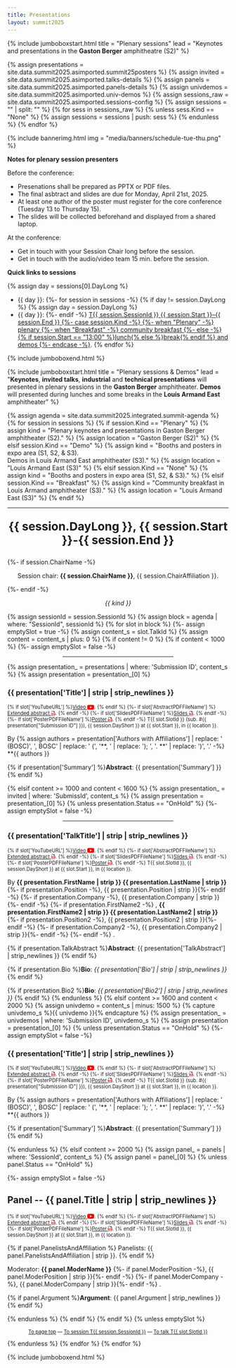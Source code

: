 ```yaml
---
title: Presentations
layout: summit2025
---
```


{% include jumboboxstart.html 
    title = "Plenary sessions"
    lead = "Keynotes and presentations in the <b>Gaston Berger</b> amphitheatre (S2)"
%}

{% assign presentations = site.data.summit2025.asimported.summit25posters %}
{% assign invited = site.data.summit2025.asimported.talks-details %}
{% assign panels  = site.data.summit2025.asimported.panels-details %}
{% assign univdemos  = site.data.summit2025.asimported.univ-demos %}
{% assign sessions_raw = site.data.summit2025.asimported.sessions-config %}
{% assign sessions = "" | split: "" %}
{% for sess in sessions_raw %}
    {% unless sess.Kind == "None" %}
        {% assign sessions = sessions | push: sess %}
    {% endunless %}
{% endfor %}

{% include bannerimg.html
    img = "media/banners/schedule-tue-thu.png"
%}

**Notes for plenary session presenters**

Before the conference:
 - Presenations shall be prepared as PPTX or PDF files.
 - The final asbtract and slides are due for Monday, April 21st, 2025.
 - At least one author of the poster must register for the core
   conference (Tuesday 13 to Thursday 15).
 - The slides will be collected beforehand and displayed from a shared
   laptop.

At the conference:
 - Get in touch with your Session Chair long before the session.
 - Get in touch with the audio/video team 15 min. before the session.

**Quick links to sessions**

{% assign day = sessions[0].DayLong %}
- {{ day }}:&#32;
{%- for session in sessions -%}
{% if day != session.DayLong %}
{% assign day = session.DayLong %}
- {{ day }}:&#32;
{%- endif -%}
<a href="#T{{ session.SessionId }}">T{{ session.SessionId }} {{ session.Start }}–{{ session.End }}&#32;
{%- case session.Kind -%}
{%- when "Plenary" -%} plenary
{%- when "Breakfast" -%} community breakfast
{%- else -%} {% if session.Start == "13:00" %}lunch{% else %}break{% endif %} and demos
{%- endcase -%}</a>.
{% endfor %}


{% include jumboboxend.html %}

{% include jumboboxstart.html 
    title = "Plenary sessions & Demos"
    lead =  "**Keynotes**, **invited talks**, **industrial** and **technical presentations** will presented in plenary sessions in the **Gaston Berger** amphitheater. **Demos** will presented during lunches and some breaks in the **Louis Armand East** amphitheater"
%}

{% assign agenda  = site.data.summit2025.integrated.summit-agenda %}
{% for session in sessions %}
{% if session.Kind == "Plenary" %}
	{% assign kind = "Plenary keynotes and presentations in Gaston Berger amphitheater (S2)." %}
	{% assign location = "Gaston Berger (S2)" %}
{% elsif session.Kind == "Demo" %}
	{% assign kind = "Booths and posters in expo area (S1, S2, & S3).<br/>Demos in Louis Armand East amphitheater (S3)." %}
	{% assign location = "Louis Armand East (S3)" %}
{% elsif session.Kind == "None" %}
	{% assign kind = "Booths and posters in expo area (S1, S2, & S3)." %}
{% elsif session.Kind == "Breakfast" %}
	{% assign kind = "Community breakfast in Louis Armand amphitheater (S3)." %}
	{% assign location = "Louis Armand East (S3)" %}
{% endif %}
<hr>
<p id="T{{ session.SessionId }}" align="center" style="font-weight: bold; font-size: 1.875em">{{ session.DayLong }},  {{ session.Start }}-{{ session.End }}</p>
{%- if session.ChairName -%}<p align="center">Session chair: <b>{{ session.ChairName }}</b>, {{ session.ChairAffiliation }}.</p>{%- endif -%}
<p align="center" style="font-style: italic">{{ kind }}</p>
{% assign sessionId = session.SessionId %}
{% assign block = agenda | where: "SessionId", sessionId %}
{% for slot in block %}
{%- assign emptySlot = true -%}
{% assign content_s = slot.TalkId %}
{% assign content   = content_s | plus: 0 %}
{% if content != 0 %}
{% if content < 1000 %}
{%- assign emptySlot = false -%}
<hr style="width:50%;;margin-left:25%">
{% assign presentation_ = presentations | where: 'Submission ID', content_s %}
{% assign presentation  = presentation_[0] %}

### {{ presentation['Title'] | strip | strip_newlines }}

<p style="font-size: 80%;">
{% if slot['YouTubeURL'] %}<a href="{{ slot['YouTubeURL'] }}" style="display: inline-flex; align-items: center; line-height: normal;">Video&nbsp;<img style="height: 1em; width: auto; vertical-align: middle; display: inline-block;" src="media/logos/inline-youtube-logo.svg" alt="YouTube icon"/></a>. {% endif %}
{%- if slot['AbstractPDFFileName'] %}<a href="media/proceedings/{{ slot['AbstractPDFFileName'] }}" style="display: inline-flex; align-items: center; line-height: normal;">Extended abstract&nbsp;<img style="height: 1em; width: auto; vertical-align: middle; display: inline-block;" src="media/logos/inline-pdf-logo.svg" alt="PDF icon"/></a>. {% endif -%}
{%- if slot['SlidesPDFFileName'] %}<a href="media/proceedings/{{ slot['SlidesPDFFileName'] }}" style="display: inline-flex; align-items: center; line-height: normal;">Slides&nbsp;<img style="height: 1em; width: auto; vertical-align: middle; display: inline-block;" src="media/logos/inline-pdf-logo.svg" alt="PDF icon"/></a>. {% endif -%}
{%- if slot['PosterPDFFileName'] %}<a href="media/proceedings/{{ slot['PosterPDFFileName'] }}" style="display: inline-flex; align-items: center; line-height: normal;">Poster&nbsp;<img style="height: 1em; width: auto; vertical-align: middle; display: inline-block;" src="media/logos/inline-pdf-logo.svg" alt="PDF icon"/></a>. {% endif -%}
T{{ slot.SlotId }} (sub. #{{ presentation["Submission ID"] }}), {{ session.DayShort  }} at {{ slot.Start }}, in {{ location }}.
</p>

By {% assign authors = presentation['Authors with Affiliations'] | replace: ' (BOSC)', ', BOSC' | replace: ' (', '**, ' | replace: '); ', '. **' | replace: ')', '.' -%}
**{{ authors }}

{% if presentation['Summary'] %}**Abstract**: {{ presentation['Summary'] }} {% endif %}

{% elsif content >= 1000 and content < 1600 %}
{% assign presentation_ = invited | where: 'SubmissId', content_s %}
{% assign presentation  = presentation_[0] %}
{% unless presentation.Status == "OnHold" %}
{%- assign emptySlot = false -%}
<hr style="width:50%;;margin-left:25%">
<a id="T{{ slot.SlotId }}"></a>

### {{ presentation['TalkTitle'] | strip | strip_newlines }}

<p style="font-size: 80%;">
{% if slot['YouTubeURL'] %}<a href="{{ slot['YouTubeURL'] }}" style="display: inline-flex; align-items: center; line-height: normal;">Video&nbsp;<img style="height: 1em; width: auto; vertical-align: middle; display: inline-block;" src="media/logos/inline-youtube-logo.svg" alt="YouTube icon"/></a>. {% endif %}
{%- if slot['AbstractPDFFileName'] %}<a href="media/proceedings/{{ slot['AbstractPDFFileName'] }}" style="display: inline-flex; align-items: center; line-height: normal;">Extended abstract&nbsp;<img style="height: 1em; width: auto; vertical-align: middle; display: inline-block;" src="media/logos/inline-pdf-logo.svg" alt="PDF icon"/></a>. {% endif -%}
{%- if slot['SlidesPDFFileName'] %}<a href="media/proceedings/{{ slot['SlidesPDFFileName'] }}" style="display: inline-flex; align-items: center; line-height: normal;">Slides&nbsp;<img style="height: 1em; width: auto; vertical-align: middle; display: inline-block;" src="media/logos/inline-pdf-logo.svg" alt="PDF icon"/></a>. {% endif -%}
{%- if slot['PosterPDFFileName'] %}<a href="media/proceedings/{{ slot['PosterPDFFileName'] }}" style="display: inline-flex; align-items: center; line-height: normal;">Poster&nbsp;<img style="height: 1em; width: auto; vertical-align: middle; display: inline-block;" src="media/logos/inline-pdf-logo.svg" alt="PDF icon"/></a>. {% endif -%}
T{{ slot.SlotId }}, {{ session.DayShort  }} at {{ slot.Start }}, in {{ location }}.
</p>

By **{{ presentation.FirstName | strip }} {{ presentation.LastName | strip }}**
{%- if presentation.Position -%}, {{ presentation.Position | strip }}{%- endif -%}
{%- if presentation.Company  -%}, {{ presentation.Company  | strip }}{%- endif -%}
{%- if presentation.FirstName2 -%}
,
**{{ presentation.FirstName2 | strip }} {{ presentation.LastName2 | strip }}**
{%- if presentation.Position2 -%}, {{ presentation.Position2 | strip }}{%- endif -%}
{%- if presentation.Company2  -%}, {{ presentation.Company2  | strip }}{%- endif -%}
{%- endif -%}
.

{% if presentation.TalkAbstract %}**Abstract**: {{ presentation['TalkAbstract'] | strip_newlines }} {% endif %}

{% if presentation.Bio          %}**Bio**:     *{{ presentation['Bio']  | strip | strip_newlines }}* {% endif %}

{% if presentation.Bio2         %}**Bio**:     *{{ presentation['Bio2'] | strip | strip_newlines }}* {% endif %}
{% endunless %}
{% elsif content >= 1600 and content < 2000 %}
{% assign univdemo = content_s | minus: 1500 %}
{% capture univdemo_s %}{{ univdemo }}{% endcapture %}
{% assign presentation_ = univdemos | where: 'Submission ID', univdemo_s %}
{% assign presentation  = presentation_[0] %}
{% unless presentation.Status == "OnHold" %}
{%- assign emptySlot = false -%}

### {{ presentation['Title'] | strip | strip_newlines }}

<p style="font-size: 80%;">
{% if slot['YouTubeURL'] %}<a href="{{ slot['YouTubeURL'] }}" style="display: inline-flex; align-items: center; line-height: normal;">Video&nbsp;<img style="height: 1em; width: auto; vertical-align: middle; display: inline-block;" src="media/logos/inline-youtube-logo.svg" alt="YouTube icon"/></a>. {% endif %}
{%- if slot['AbstractPDFFileName'] %}<a href="media/proceedings/{{ slot['AbstractPDFFileName'] }}" style="display: inline-flex; align-items: center; line-height: normal;">Extended abstract&nbsp;<img style="height: 1em; width: auto; vertical-align: middle; display: inline-block;" src="media/logos/inline-pdf-logo.svg" alt="PDF icon"/></a>. {% endif -%}
{%- if slot['SlidesPDFFileName'] %}<a href="media/proceedings/{{ slot['SlidesPDFFileName'] }}" style="display: inline-flex; align-items: center; line-height: normal;">Slides&nbsp;<img style="height: 1em; width: auto; vertical-align: middle; display: inline-block;" src="media/logos/inline-pdf-logo.svg" alt="PDF icon"/></a>. {% endif -%}
{%- if slot['PosterPDFFileName'] %}<a href="media/proceedings/{{ slot['PosterPDFFileName'] }}" style="display: inline-flex; align-items: center; line-height: normal;">Poster&nbsp;<img style="height: 1em; width: auto; vertical-align: middle; display: inline-block;" src="media/logos/inline-pdf-logo.svg" alt="PDF icon"/></a>. {% endif -%}
T{{ slot.SlotId }} (sub. #{{ presentation["Submission ID"] }}), {{ session.DayShort  }} at {{ slot.Start }}, in {{ location }}.
</p>

By {% assign authors = presentation['Authors with Affiliations'] | replace: ' (BOSC)', ', BOSC' | replace: ' (', '**, ' | replace: '); ', '. **' | replace: ')', '.' -%}
**{{ authors }}

{% if presentation['Summary'] %}**Abstract**: {{ presentation['Summary'] }} {% endif %}

{% endunless %}
{% elsif content >= 2000 %}
{% assign panel_ = panels | where: 'SessionId', content_s %}
{% assign panel  = panel_[0] %}
{% unless panel.Status == "OnHold" %}

{%- assign emptySlot = false -%}
## Panel -- {{ panel.Title | strip | strip_newlines }}

<p style="font-size: 80%;">
{% if slot['YouTubeURL'] %}<a href="{{ slot['YouTubeURL'] }}" style="display: inline-flex; align-items: center; line-height: normal;">Video&nbsp;<img style="height: 1em; width: auto; vertical-align: middle; display: inline-block;" src="media/logos/inline-youtube-logo.svg" alt="YouTube icon"/></a>. {% endif %}
{%- if slot['AbstractPDFFileName'] %}<a href="media/proceedings/{{ slot['AbstractPDFFileName'] }}" style="display: inline-flex; align-items: center; line-height: normal;">Extended abstract&nbsp;<img style="height: 1em; width: auto; vertical-align: middle; display: inline-block;" src="media/logos/inline-pdf-logo.svg" alt="PDF icon"/></a>. {% endif -%}
{%- if slot['SlidesPDFFileName'] %}<a href="media/proceedings/{{ slot['SlidesPDFFileName'] }}" style="display: inline-flex; align-items: center; line-height: normal;">Slides&nbsp;<img style="height: 1em; width: auto; vertical-align: middle; display: inline-block;" src="media/logos/inline-pdf-logo.svg" alt="PDF icon"/></a>. {% endif -%}
{%- if slot['PosterPDFFileName'] %}<a href="media/proceedings/{{ slot['PosterPDFFileName'] }}" style="display: inline-flex; align-items: center; line-height: normal;">Poster&nbsp;<img style="height: 1em; width: auto; vertical-align: middle; display: inline-block;" src="media/logos/inline-pdf-logo.svg" alt="PDF icon"/></a>. {% endif -%}
T{{ slot.SlotId }}, {{ session.DayShort  }} at {{ slot.Start }}, in {{ location }}.
</p>

{% if panel.PanelistsAndAffiliation %}
Panelists: {{ panel.PanelistsAndAffiliation | strip }}.
{% endif %}

Moderator: **{{ panel.ModerName }}**
{%- if panel.ModerPosition -%},&#32;{{ panel.ModerPosition | strip }}{%- endif -%}
{%- if panel.ModerCompany  -%},&#32;{{ panel.ModerCompany  | strip }}{%- endif -%}
.

{% if panel.Argument %}**Argument**: {{ panel.Argument | strip_newlines }} {% endif %}

{% endunless %}
{% endif %}
{% endif %}
{% unless emptySlot %}<p align="center" style="font-size: 0.8em"><a href="presentations.html" class="backnavigation">To page top</a> &mdash; <a href="#T{{ session.SessionId }}" class="backnavigation">To session T{{ session.SessionId }}</a> &mdash; <a href="#T{{ slot.SlotId }}" class="backnavigation">To talk T{{ slot.SlotId }}</a></p>{% endunless %}
{% endfor %}
{% endfor %}

{% include jumboboxend.html %}
